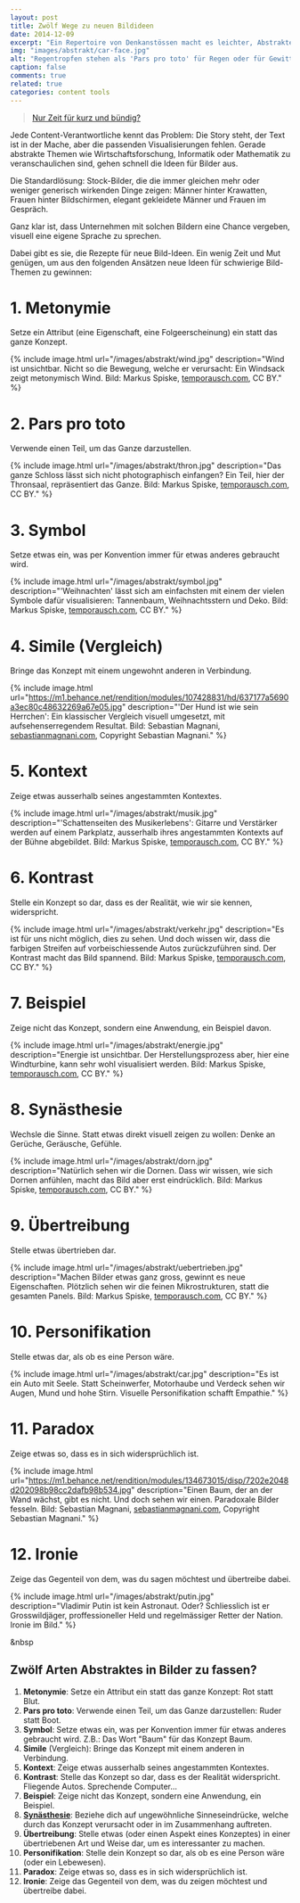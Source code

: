 ```yaml
---
layout: post
title: Zwölf Wege zu neuen Bildideen
date: 2014-12-09
excerpt: "Ein Repertoire von Denkanstössen macht es leichter, Abstraktes neu zu denken und konkret in Bildern darzustellen."
img: "images/abstrakt/car-face.jpg"
alt: "Regentropfen stehen als 'Pars	pro toto' für Regen oder für Gewitter."
caption: false
comments: true
related: true
categories: content tools
---
```



> [Nur Zeit für kurz und bündig?](#short)

Jede Content-Verantwortliche kennt das Problem: Die Story steht,  der Text ist in der Mache, aber die passenden Visualisierungen fehlen. Gerade abstrakte Themen wie Wirtschaftsforschung, Informatik oder Mathematik zu veranschaulichen sind, gehen schnell die Ideen für Bilder aus.

Die Standardlösung: Stock-Bilder, die die immer gleichen mehr oder weniger generisch wirkenden Dinge zeigen: Männer hinter Krawatten, Frauen hinter Bildschirmen, elegant gekleidete Männer und Frauen im Gespräch.

Ganz klar ist, dass Unternehmen mit solchen Bildern eine Chance vergeben, visuell eine eigene Sprache zu sprechen. 

Dabei gibt es sie, die Rezepte für neue Bild-Ideen. Ein wenig Zeit und Mut genügen, um aus den folgenden Ansätzen neue Ideen für schwierige Bild-Themen zu gewinnen:

# 1. Metonymie
Setze ein Attribut (eine Eigenschaft, eine Folgeerscheinung) ein statt das ganze Konzept.

{% include image.html url="/images/abstrakt/wind.jpg" description="Wind ist unsichtbar. Nicht so die Bewegung, welche er verursacht: Ein Windsack zeigt metonymisch Wind. Bild: Markus Spiske, <a target='_blank' href='http://www.temporausch.com'>temporausch.com</a>, CC BY." %}

# 2. Pars pro toto
Verwende einen Teil, um das Ganze darzustellen.

{% include image.html url="/images/abstrakt/thron.jpg" description="Das ganze Schloss lässt sich nicht photographisch einfangen? Ein Teil, hier der Thronsaal, repräsentiert das Ganze. Bild: Markus Spiske, <a target='_blank' href='http://www.temporausch.com'>temporausch.com</a>, CC BY." %}

# 3. Symbol
Setze etwas ein, was per Konvention immer für etwas anderes gebraucht wird. 

{% include image.html url="/images/abstrakt/symbol.jpg" description="'Weihnachten' lässt sich am einfachsten mit einem der vielen Symbole dafür visualisieren: Tannenbaum, Weihnachtsstern und Deko. Bild: Markus Spiske, <a target='_blank' href='http://www.temporausch.com'>temporausch.com</a>, CC BY." %}

# 4. Simile (Vergleich)
Bringe das Konzept mit einem ungewohnt anderen in Verbindung. 

{% include image.html url="https://m1.behance.net/rendition/modules/107428831/hd/637177a5690a3ec80c48632269a67e05.jpg" description="'Der Hund ist wie sein Herrchen': Ein klassischer Vergleich visuell umgesetzt, mit aufsehenserregendem Resultat. Bild: Sebastian Magnani, <a target='_blank' href='http://www.sebastianmagnani.com/'>sebastianmagnani.com</a>, Copyright Sebastian Magnani." %}

# 5. Kontext
Zeige etwas ausserhalb seines angestammten Kontextes.

{% include image.html url="/images/abstrakt/musik.jpg" description="'Schattenseiten des Musikerlebens': Gitarre und Verstärker werden auf einem Parkplatz, ausserhalb ihres angestammten Kontexts auf der Bühne abgebildet. Bild: Markus Spiske, <a target='_blank' href='http://www.temporausch.com'>temporausch.com</a>, CC BY." %}

# 6. Kontrast
Stelle ein Konzept so dar, dass es der Realität, wie wir sie kennen, widerspricht.

{% include image.html url="/images/abstrakt/verkehr.jpg" description="Es ist für uns nicht möglich, dies zu sehen. Und doch wissen wir, dass die farbigen Streifen auf vorbeischiessende Autos zurückzuführen sind. Der Kontrast macht das Bild spannend. Bild: Markus Spiske, <a target='_blank' href='http://www.temporausch.com'>temporausch.com</a>, CC BY." %}

# 7. Beispiel
Zeige nicht das Konzept, sondern eine Anwendung, ein Beispiel davon.

{% include image.html url="/images/abstrakt/energie.jpg" description="Energie ist unsichtbar. Der Herstellungsprozess aber, hier eine Windturbine, kann sehr wohl visualisiert werden. Bild: Markus Spiske, <a target='_blank' href='http://www.temporausch.com'>temporausch.com</a>, CC BY." %}

# 8. Synästhesie
Wechsle die Sinne. Statt etwas direkt visuell zeigen zu wollen: Denke an Gerüche, Geräusche, Gefühle.

{% include image.html url="/images/abstrakt/dorn.jpg" description="Natürlich sehen wir die Dornen. Dass wir wissen, wie sich Dornen anfühlen, macht das Bild aber erst eindrücklich. Bild: Markus Spiske, <a target='_blank' href='http://www.temporausch.com'>temporausch.com</a>, CC BY." %}

# 9. Übertreibung
Stelle etwas übertrieben dar.

{% include image.html url="/images/abstrakt/uebertrieben.jpg" description="Machen Bilder etwas ganz gross, gewinnt es neue Eigenschaften. Plötzlich sehen wir die feinen Mikrostrukturen, statt die gesamten Panels. Bild: Markus Spiske, <a target='_blank' href='http://www.temporausch.com'>temporausch.com</a>, CC BY." %}

# 10. Personifikation
Stelle etwas dar, als ob es eine Person wäre.

{% include image.html url="/images/abstrakt/car.jpg" description="Es ist ein Auto mit Seele. Statt Scheinwerfer, Motorhaube und Verdeck sehen wir Augen, Mund und hohe Stirn. Visuelle Personifikation schafft Empathie." %}

# 11. Paradox
Zeige etwas so, dass es in sich widersprüchlich ist.

{% include image.html url="https://m1.behance.net/rendition/modules/134673015/disp/7202e2048d202098b98cc2dafb98b534.jpg" description="Einen Baum, der an der Wand wächst, gibt es nicht. Und doch sehen wir einen. Paradoxale Bilder fesseln. Bild: Sebastian Magnani, <a target='_blank' href='http://www.sebastianmagnani.com/'>sebastianmagnani.com</a>, Copyright Sebastian Magnani." %}


# 12. Ironie
Zeige das Gegenteil von dem, was du sagen möchtest und übertreibe dabei.

{% include image.html url="/images/abstrakt/putin.jpg" description="Vladimir Putin ist kein Astronaut. Oder? Schliesslich ist er Grosswildjäger, proffessioneller Held und regelmässiger Retter der Nation. Ironie im Bild." %}


<a name="short" class="anchor">&nbsp</a>
<h2>Zwölf Arten Abstraktes in Bilder zu fassen?</h2>

1. **Metonymie**: Setze ein Attribut ein statt das ganze Konzept: Rot statt Blut.
2. **Pars pro toto**: Verwende einen Teil, um das Ganze darzustellen: Ruder statt Boot.
3. **Symbol**: Setze etwas ein, was per Konvention immer für etwas anderes gebraucht wird. Z.B.: Das Wort "Baum" für das Konzept Baum.
4. **Simile** (Vergleich): Bringe das Konzept mit einem anderen in Verbindung.
6. **Kontext**: Zeige etwas ausserhalb seines angestammten Kontextes. 
7. **Kontrast**: Stelle das Konzept so dar, dass es der Realität widerspricht. Fliegende Autos. Sprechende Computer...
8. **Beispiel**: Zeige nicht das Konzept, sondern eine Anwendung, ein Beispiel.
9. **[Synästhesie](http://de.wikipedia.org/wiki/Syn%C3%A4sthesie)**: Beziehe dich auf ungewöhnliche Sinneseindrücke, welche durch das Konzept verursacht oder in im Zusammenhang auftreten.
10. **Übertreibung**: Stelle etwas (oder einen Aspekt eines Konzeptes) in einer übertriebenen Art und Weise dar, um es interessanter zu machen. 
12. **Personifikation**: Stelle dein Konzept so dar, als ob es eine Person wäre (oder ein Lebewesen).
13. **Paradox**: Zeige etwas so, dass es in sich widersprüchlich ist.
14. **Ironie**: Zeige das Gegenteil von dem, was du zeigen möchtest und übertreibe dabei.